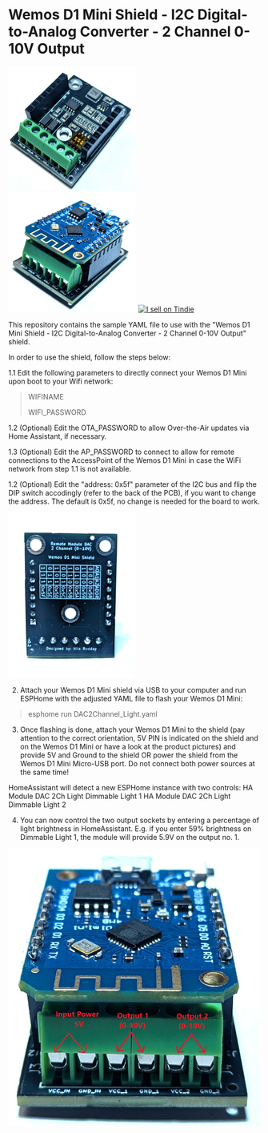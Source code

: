 # Wemos D1 Mini Shield - I2C Digital-to-Analog Converter - 2 Channel 0-10V Output

<img src="images/top_01.jpg" width="256"/> <img src="images/side_01.jpg" width="256"> <a href="https://www.tindie.com/products/nilsrodday/wemos-d1-mini-dac-i2c-shield-2-channel-0-10v-out/"><img src="https://d2ss6ovg47m0r5.cloudfront.net/badges/tindie-larges.png" alt="I sell on Tindie" width="200" height="104"></a>

This repository contains the sample YAML file to use with the "Wemos D1 Mini Shield - I2C Digital-to-Analog Converter - 2 Channel 0-10V Output" shield. 

In order to use the shield, follow the steps below:

1.1 Edit the following parameters to directly connect your Wemos D1 Mini upon boot to your Wifi network:
>WIFINAME
>
>WIFI_PASSWORD

1.2 (Optional) Edit the OTA_PASSWORD to allow Over-the-Air updates via Home Assistant, if necessary.

1.3 (Optional) Edit the AP_PASSWORD to connect to allow for remote connections to the AccessPoint of the Wemos D1 Mini in case the WiFi network from step 1.1 is not available.

1.2 (Optional) Edit the "address: 0x5f" parameter of the I2C bus and flip the DIP switch accodingly (refer to the back of the PCB), if you want to change the address. The default is 0x5f, no change is needed for the board to work.

<img src="images/back_01.jpg" width="256">

2. Attach your Wemos D1 Mini shield via USB to your computer and run ESPHome with the adjusted YAML file to flash your Wemos D1 Mini:
>esphome run DAC2Channel_Light.yaml

3. Once flashing is done, attach your Wemos D1 Mini to the shield (pay attention to the correct orientation, 5V PIN is indicated on the shield and on the Wemos D1 Mini or have a look at the product pictures) and provide 5V and Ground to the shield OR power the shield from the Wemos D1 Mini Micro-USB port. Do not connect both power sources at the same time!

HomeAssistant will detect a new ESPHome instance with two controls: 
HA Module DAC 2Ch Light Dimmable Light 1
HA Module DAC 2Ch Light Dimmable Light 2

4. You can now control the two output sockets by entering a percentage of light brightness in HomeAssistant. E.g. if you enter 59% brightness on Dimmable Light 1, the module will provide 5.9V on the output no. 1.

<img src="images/front_01.jpg" width="512">
